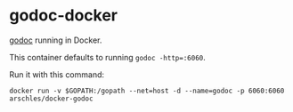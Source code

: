 # godoc-docker
[godoc](http://godoc.org/golang.org/x/tools/cmd/godoc) running in Docker.

This container defaults to running `godoc -http=:6060`.

Run it with this command:

`docker run -v $GOPATH:/gopath --net=host -d --name=godoc -p 6060:6060 arschles/docker-godoc`
